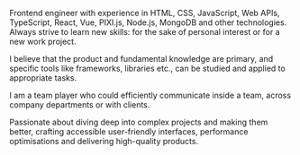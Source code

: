 Frontend engineer with experience in HTML, CSS, JavaScript, Web APIs, TypeScript, React, Vue, PIXI.js, Node.js, MongoDB and other technologies. Always strive to learn new skills: for the sake of personal interest or for a new work project.

I believe that the product and fundamental knowledge are primary, and specific tools like frameworks, libraries etc., can be studied and applied to appropriate tasks.

I am a team player who could efficiently communicate inside a team, across company departments or with clients.

Passionate about diving deep into complex projects and making them better, crafting accessible user-friendly interfaces, performance optimisations and delivering high-quality products.

